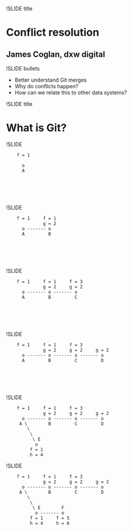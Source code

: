 !SLIDE title
# Conflict resolution
## James Coglan, dxw digital


!SLIDE bullets
- Better understand Git merges
- Why do conflicts happen?
- How can we relate this to other data systems?


!SLIDE title
# What is Git?


!SLIDE
```
    f = 1

      o
      A






```

!SLIDE
```
    f = 1     f = 1
              g = 2
      o ------- o
      A         B






```

!SLIDE
```
    f = 1     f = 1     f = 3
              g = 2     g = 2
      o ------- o ------- o
      A         B         C






```

!SLIDE
```
    f = 1     f = 1     f = 3
              g = 2     g = 2     g = 2
      o ------- o ------- o ------- o
      A         B         C         D






```

!SLIDE
```
    f = 1     f = 1     f = 3
              g = 2     g = 2     g = 2
      o ------- o ------- o ------- o
     A \        B         C         D
        \
         \
          \ E
           o
         f = 1
         h = 4
```

!SLIDE
```
    f = 1     f = 1     f = 3
              g = 2     g = 2     g = 2
      o ------- o ------- o ------- o
     A \        B         C         D
        \
         \
          \ E        F
           o ------- o
         f = 1     f = 5
         h = 4     h = 6
```
